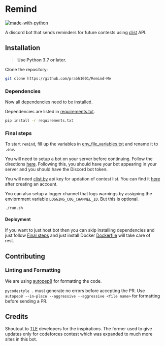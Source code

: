 # Remind 
[![made-with-python](https://img.shields.io/badge/Made%20with-Python-1f425f.svg)](https://www.python.org/)

A discord bot that sends reminders for future contests using [clist](https://clist.by/) API.

## Installation

> **Use Python 3.7 or later.**

Clone the repository:

```bash
git clone https://github.com/prabh1601/Remind-Me
```

### Dependencies

Now all dependencies need to be installed.

Dependencies are listed in [requirements.txt](requirements.txt).

```bash
pip install -r requirements.txt
```

### Final steps

To start `remind`, fill up the variables in [env_file_variables.txt](env_file_variables.txt) and rename it to `.env`.

You will need to setup a bot on your server before continuing. Follow the directions [here](https://github.com/reactiflux/discord-irc/wiki/Creating-a-discord-bot-&-getting-a-token). Following this, you should have your bot appearing in your server and you should have the Discord bot token.

You will need [clist.by](https://clist.by/) api key for updation of contest list. You can find it [here](https://clist.by/api/v1/doc/) after creating an account.

You can also setup a logger channel that logs warnings by assigning the enviornment variable `LOGGING_COG_CHANNEL_ID`. But this is optional.

```bash
./run.sh
```

#### Deployment

If you want to just host bot then you can skip installing dependencies and just follow [Final steps](#Final-steps) and just install Docker [Dockerfile](Dockerfile) will take care of rest.

## Contributing

### Linting and Formatting

We are using [autopep8](https://github.com/hhatto/autopep8) for formatting the code.

`pycodestyle .` must generate no errors before accepting the PR.
Use `autopep8 --in-place --aggressive --aggressive <file name>` for formatting before sending a PR.

## Credits

Shoutout to [TLE](https://github.com/cheran-senthil/TLE) developers for the inspirations. The former used to give updates only for codeforces contest which was expanded to much more sites in this bot.

